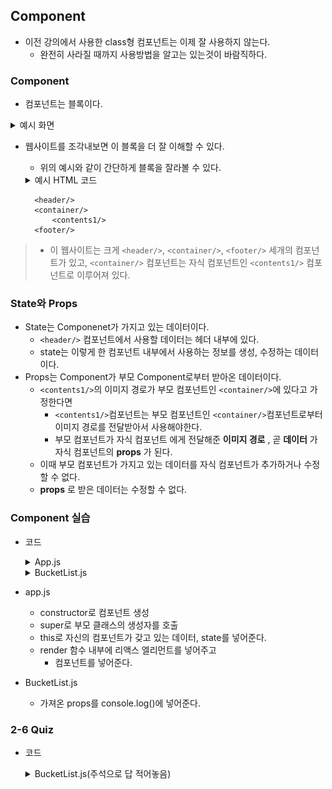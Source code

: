 ## Component
- 이전 강의에서 사용한 class형 컴포넌트는 이제 잘 사용하지 않는다.
    - 완전히 사라질 때까지 사용방법을 알고는 있는것이 바람직하다.

### Component
- 컴포넌트는 블록이다. 
<details>
<summary>예시 화면</summary>
<div markdown="1">
<br/><img src="../image/component_01.png" width="300px" height="300px" title="분할화면" alt="Ex_01"></img><br/>
</div>
</details>

- 웹사이트를 조각내보면 이 블록을 더 잘 이해할 수 있다.
    - 위의 예시와 같이 간단하게 블록을 잘라볼 수 있다.
    <details>
    <summary>예시 HTML 코드</summary>
    <div markdown="1">
    
        <!DOCTYPE html>
        <html lang="en">
        <head>
        </head>
        <body>
            <header> 
                ...
            </header>
            <div class="container">
                <div id="image-banner">
                    ...
                </div>
                <div id="contents-1">
                    ...
                </div>
            </div>
            <footer>
                ...
            </footer>
        </body>
        </html>

    </div>
    </details>
        
        <header/>
        <container/>
            <contents1/>
        <footer/>
        
>   - 이 웹사이트는 크게 `<header/>`, `<container/>`, `<footer/>` 세개의 컴포넌트가 있고, `<container/>` 컴포넌트는 자식 컴포넌트인 `<contents1/>` 컴포넌트로 이루어져 있다.

### State와 Props
- State는 Componenet가 가지고 있는 데이터이다.
    - `<header/>` 컴포넌트에서 사용할 데이터는 헤더 내부에 있다.
    - state는 이렇게 한 컴포넌트 내부에서 사용하는 정보를 생성, 수정하는 데이터이다.
- Props는 Component가 부모 Component로부터 받아온 데이터이다.
    - `<contents1/>`의 이미지 경로가 부모 컴포넌트인 `<container/>`에 있다고 가정한다면
        - `<contents1/>`컴포넌트는 부모 컴포넌트인  `<container/>`컴포넌트로부터 이미지 경로를 전달받아서 사용해야한다.
        - 부모 컴포넌트가 자식 컴포넌트 에게 전달해준 __이미지 경로__ , 곧 __데이터__ 가 자식 컴포넌트의 __props__ 가 된다.
    - 이때 부모 컴포넌트가 가지고 있는 데이터를 자식 컴포넌트가 추가하거나 수정할 수 없다.
    - __props__ 로 받은 데이터는 수정할 수 없다.

### Component 실습
- 코드
    <details>
    <summary>App.js</summary>
    <div markdown="1">

    ```javascript
    import React from 'react';
    import './App.css';
    // BucketList 컴포넌트를 import 해옵니다.
    // import [컴포넌트 명] from [컴포넌트가 있는 파일경로];
    import BucketList from './BucketList';

    // 클래스형 컴포넌트는 이렇게 생겼습니다!
    class App extends React.Component {

    constructor(props){
        super(props);
        // App 컴포넌트의 state를 정의해줍니다.
        this.state = {
        list: ['영화관 가기', '매일 책읽기', '수영 배우기'],
        };
    }

    // 랜더 함수 안에 리액트 엘리먼트를 넣어줍니다!
    render() {
        console.log(this.state.list)
        return (
        <div className="App">
            {/* 컴포넌트를 넣어줍니다. */}
            <BucketList list_a={this.state.list}/>
        </div>
        );
    }
    }

    export default App;
    ```

    </div>
    </details>

    <details>
    <summary>BucketList.js</summary>
    <div markdown="1">

    ```javascript
    // 리액트 패키지를 불러옵니다.
    import React from 'react'; 
    >
    // 함수형 컴포넌트는 이렇게 쓸 수도 있고
    // function Bucketlist(props){
    // return (
    // <div>버킷 리스트</div>
    // );
    // }
    >
    // 이렇게 쓸 수도 있어요. =>가 들어간 함수를 화살표 함수라고 불러요.
    // 저희는 앞으로 화살표 함수를 사용할거예요.
    // 앗 () 안에 props! 부모 컴포넌트에게 받아온 데이터입니다.
    // js 함수가 값을 받아오는 것과 똑같이 받아오네요.
    const BucketList = (props) => {
    >
    // 컴포넌트가 뿌려줄 ui 요소(리엑트 엘리먼트라고 불러요.)를 반환해줍니다.
        console.log(props)
        return (
        <div>
        버킷 리스트
        </div>
        );
    }
    >
    // 우리가 만든 함수형 컴포넌트를 export 해줍니다.
    // export 해주면 다른 컴포넌트에서 BucketList 컴포넌트를 불러다 쓸 수 있어요.
    export default BucketList;
    ```

    </div>
    </details>

    
- app.js
    - constructor로 컴포넌트 생성
    - super로 부모 클래스의 생성자를 호출
    - this로 자신의 컴포넌트가 갖고 있는 데이터, state를 넣어준다.
    - render 함수 내부에 리액스 엘리먼트를 넣어주고
        - 컴포넌트를 넣어준다.
- BucketList.js
    - 가져온 props를 console.log()에 넣어준다.


### 2-6 Quiz
- 코드
    <details>
    <summary>BucketList.js(주석으로 답 적어놓음)</summary>
    <div markdown="1">

    ```javascript
    // 리액트 패키지를 불러옵니다.
    import React from 'react'; 

    // 함수형 컴포넌트는 이렇게 쓸 수도 있고
    // function Bucketlist(props){
    // return (
    // <div>버킷 리스트</div>
    // );
    // }

    // 이렇게 쓸 수도 있어요. =>가 들어간 함수를 화살표 함수라고 불러요.
    // 저희는 앞으로 화살표 함수를 사용할거예요.
    // 앗 () 안에 props! 부모 컴포넌트에게 받아온 데이터입니다.
    // js 함수가 값을 받아오는 것과 똑같이 받아오네요.
    const BucketList = ({list}) => {

        // Quiz 1: my_list에 ['a', 'b', 'c'] 대신 부모 컴포넌트가 넘겨준 값을 넣으려면 어떻게 해야할까요?
        const my_lists = ['a', 'b', 'c'];
        // A1 : const my_lists = list;
        // A2 : 위에 {list}를 props의 파라미터 값인 props로 바꾸고 const my_lists = props;로 바꾸면 된다.

        // 컴포넌트가 뿌려줄 ui 요소(리엑트 엘리먼트라고 불러요.)를 반환해줍니다.
        return (
        <div>
        {
        // js의 내장 함수 중 하나인 map입니다. 리스트의 갯수만큼 => 오른쪽 구문을 반복해요. 
        // 자세한 사용법은 아래 링크를 확인해주세요.
        // https://developer.mozilla.org/ko/docs/Web/JavaScript/Reference/Global_Objects/Array/map
        my_lists.map((list, index) => {
        // 콘솔을 확인해봅시다 :)
        console.log(list);
        return (<div key={index}>{list}</div>);
        })
        }
        </div>
        );
    }

    // 우리가 만든 함수형 컴포넌트를 export 해줍니다.
    // export 해주면 다른 컴포넌트에서 BucketList 컴포넌트를 불러다 쓸 수 있어요.
    export default BucketList;
    ```

    </div>
    </details>